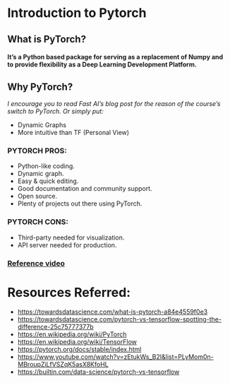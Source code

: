 
# Introduction to Pytorch 
## What is PyTorch?
#### It’s a Python based package for serving as a replacement of Numpy and to provide flexibility as a Deep Learning Development Platform.
## Why PyTorch?
*I encourage you to read Fast AI’s blog post for the reason of the course’s switch to PyTorch.
Or simply put:*
* Dynamic Graphs
* More intuitive than TF (Personal View)


### PYTORCH PROS:
* Python-like coding.
* Dynamic graph.
* Easy & quick editing.
* Good documentation and community support.
* Open source.
* Plenty of projects out there using PyTorch.
 
### PYTORCH CONS:
* Third-party needed for visualization.
* API server needed for production.


### [Reference video](https://www.youtube.com/watch?v=nbJ-2G2GXL0)
# Resources Referred:

* https://towardsdatascience.com/what-is-pytorch-a84e4559f0e3
* https://towardsdatascience.com/pytorch-vs-tensorflow-spotting-the-difference-25c75777377b
* https://en.wikipedia.org/wiki/PyTorch
* https://en.wikipedia.org/wiki/TensorFlow
* https://pytorch.org/docs/stable/index.html
* https://www.youtube.com/watch?v=zEtukWs_B2I&list=PLyMom0n-MBroupZiLfVSZqK5asX8KfoHL
* https://builtin.com/data-science/pytorch-vs-tensorflow
